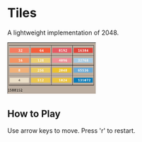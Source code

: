 # Tiles
A lightweight implementation of 2048.

<img src="./screenshot.png" width="200px">

## How to Play
Use arrow keys to move. Press 'r' to restart.